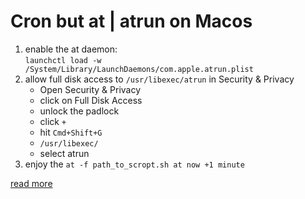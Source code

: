 # Cron but at | atrun on Macos

1. enable the at daemon: \
   `launchctl load -w /System/Library/LaunchDaemons/com.apple.atrun.plist`
1. allow full disk access to `/usr/libexec/atrun` in Security & Privacy
   - Open Security & Privacy
   - click on Full Disk Access
   - unlock the padlock
   - click `+`
   - hit `Cmd+Shift+G`
   - `/usr/libexec/`
   - select atrun
1. enjoy the `at -f path_to_scropt.sh at now +1 minute`


[read more](https://unix.stackexchange.com/a/478840/131514)
